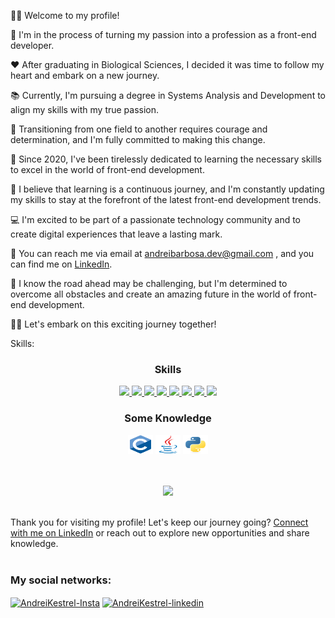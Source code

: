 👋🏽 Welcome to my profile! 

🚀 I'm in the process of turning my passion into a profession as a front-end developer.

❤️ After graduating in Biological Sciences, I decided it was time to follow my heart and embark on a new journey.

📚 Currently, I'm pursuing a degree in Systems Analysis and Development to align my skills with my true passion.

💪 Transitioning from one field to another requires courage and determination, and I'm fully committed to making this change.

📖 Since 2020, I've been tirelessly dedicated to learning the necessary skills to excel in the world of front-end development.

🌟 I believe that learning is a continuous journey, and I'm constantly updating my skills to stay at the forefront of the latest front-end development trends.

💻 I'm excited to be part of a passionate technology community and to create digital experiences that leave a lasting mark.

📧 You can reach me via email at andreibarbosa.dev@gmail.com , and you can find me on [LinkedIn](https://www.linkedin.com/in/barbosaandrei/).

🌈 I know the road ahead may be challenging, but I'm determined to overcome all obstacles and create an amazing future in the world of front-end development.

🚀🌟 Let's embark on this exciting journey together!

 Skills:
<div align="center">
 <p>
    <h3>Skills</h3>
</p>
   <a href="https://github.com/Ileriayo/markdown-badges">
    <img src="https://img.shields.io/badge/javascript-%23323330.svg?style=for-the-badge&logo=javascript&logoColor=%23F7DF1E"/>
  </a>
  <a href="https://github.com/Ileriayo/markdown-badges">
    <img src="https://img.shields.io/badge/html5-%23E34F26.svg?style=for-the-badge&logo=html5&logoColor=white"/>
  </a>
  <a href="https://github.com/Ileriayo/markdown-badges">
    <img src="https://img.shields.io/badge/react-%2320232a.svg?style=for-the-badge&logo=react&logoColor=%2361DAFB"/>
  </a>
  <a href="https://github.com/Ileriayo/markdown-badges">
    <img src="https://img.shields.io/badge/Next-black?style=for-the-badge&logo=next.js&logoColor=white"/>
  </a>
  <a href="https://github.com/Ileriayo/markdown-badges">
    <img src="https://img.shields.io/badge/bootstrap-%238511FA.svg?style=for-the-badge&logo=bootstrap&logoColor=white"/>
  </a>
  <a href="https://github.com/Ileriayo/markdown-badges">
    <img src="https://img.shields.io/badge/SASS-hotpink.svg?style=for-the-badge&logo=SASS&logoColor=white"/>
  </a>
  <a href="https://github.com/Ileriayo/markdown-badges">
    <img src="https://img.shields.io/badge/node.js-6DA55F?style=for-the-badge&logo=node.js&logoColor=white"/>
  </a>
  <a href="https://github.com/Ileriayo/markdown-badges">
    <img src="https://img.shields.io/badge/css3-%231572B6.svg?style=for-the-badge&logo=css3&logoColor=white"/>
  </a>

  <h3>Some Knowledge</h3>
  <div style="display: inline_block">
     <img align="center" alt="c" height="30" width="40"
         src="https://raw.githubusercontent.com/devicons/devicon/master/icons/c/c-original.svg">
     <img align="center" alt="java" height="30" width="40"
         src="https://raw.githubusercontent.com/devicons/devicon/master/icons/java/java-original.svg">
     <img align="center" alt="python" height="30" width="40"
         src="https://raw.githubusercontent.com/devicons/devicon/master/icons/python/python-original.svg">
   </div>
  </div>
<br><br>

<br>
<div align="center">
    <a href="https://github.com/anuraghazra/github-readme-stats">
      <img src="https://github-readme-stats.vercel.app/api/top-langs/?username=andreikestrel&layout=compact"/>
    </a>
  <br> <br>
</div>

Thank you for visiting my profile! Let's keep our journey going? [Connect with me on LinkedIn](https://www.linkedin.com/in/barbosaandrei/) or reach out to explore new opportunities and share knowledge.
<br><br>
<div style="display: inline_block">
<h3>My social networks:</h3>
<a href="https://instagram.com/andreikestrel" target="_blank"><img align="center" alt="AndreiKestrel-Insta" height="35" width="145" src="https://img.shields.io/badge/Instagram-E4405F?style=for-the-badge&logo=instagram&logoColor=white"></a>
<a href="https://www.linkedin.com/in/barbosaandrei/" target="_blank"><img align="center" alt="AndreiKestrel-linkedin" height="35" width="145" src="https://img.shields.io/badge/LinkedIn-0077B5?style=for-the-badge&logo=linkedin&logoColor=white"></a>
</div>
